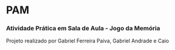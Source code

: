 <h1>PAM</h1>

### Atividade Prática em Sala de Aula - Jogo da Memória

Projeto realizado por Gabriel Ferreira Paiva, Gabriel Andrade e Caio
